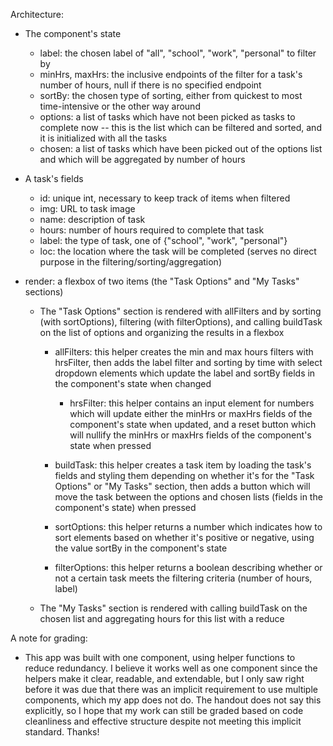 Architecture:

 - The component's state
    - label: the chosen label of "all", "school", "work", "personal" to 
      filter by
    - minHrs, maxHrs: the inclusive endpoints of the filter for a task's
      number of hours, null if there is no specified endpoint 
    - sortBy: the chosen type of sorting, either from quickest to most 
      time-intensive or the other way around
    - options: a list of tasks which have not been picked as tasks to 
      complete now -- this is the list which can be filtered and sorted, 
      and it is initialized with all the tasks
    - chosen: a list of tasks which have been picked out of the options 
      list and which will be aggregated by number of hours 

 - A task's fields
    - id: unique int, necessary to keep track of items when filtered
    - img: URL to task image
    - name: description of task
    - hours: number of hours required to complete that task
    - label: the type of task, one of {"school", "work", "personal"}
    - loc: the location where the task will be completed (serves no 
      direct purpose in the filtering/sorting/aggregation)


 - render: a flexbox of two items (the "Task Options" and "My Tasks" 
   sections)
    
    - The "Task Options" section is rendered with allFilters and by 
      sorting (with sortOptions), filtering (with filterOptions), and 
      calling buildTask on the list of options and organizing the results
      in a flexbox
       
       - allFilters: this helper creates the min and max hours filters 
         with hrsFilter, then adds the label filter and sorting by time 
         with select dropdown elements which update the label and sortBy
         fields in the component's state when changed
          
          - hrsFilter: this helper contains an input element for numbers 
            which will update either the minHrs or maxHrs fields of the 
            component's state when updated, and a reset button which will
            nullify the minHrs or maxHrs fields of the component's state 
            when pressed
       
       - buildTask: this helper creates a task item by loading the task's 
         fields and styling them depending on whether it's for the "Task
         Options" or "My Tasks" section, then adds a button which will 
         move the task between the options and chosen lists (fields in 
         the component's state) when pressed
       
       - sortOptions: this helper returns a number which indicates how to 
         sort elements based on whether it's positive or negative, using 
         the value sortBy in the component's state

       - filterOptions: this helper returns a boolean describing whether 
         or not a certain task meets the filtering criteria (number of
         hours, label)
    
    - The "My Tasks" section is rendered with calling buildTask on the 
      chosen list and aggregating hours for this list with a reduce


A note for grading:

 - This app was built with one component, using helper functions to reduce 
   redundancy. I believe it works well as one component since the helpers 
   make it clear, readable, and extendable, but I only saw right before it
   was due that there was an implicit requirement to use multiple 
   components, which my app does not do. The handout does not say this 
   explicitly, so I hope that my work can still be graded based on code
   cleanliness and effective structure despite not meeting this implicit 
   standard. Thanks!